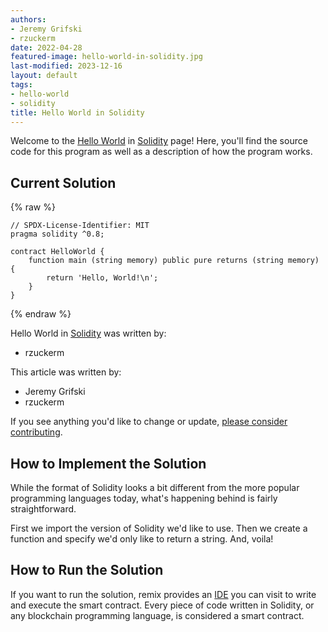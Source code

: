 ```yaml
---
authors:
- Jeremy Grifski
- rzuckerm
date: 2022-04-28
featured-image: hello-world-in-solidity.jpg
last-modified: 2023-12-16
layout: default
tags:
- hello-world
- solidity
title: Hello World in Solidity
---
```


Welcome to the [Hello World](https://sampleprograms.io/projects/hello-world) in [Solidity](https://sampleprograms.io/languages/solidity) page! Here, you'll find the source code for this program as well as a description of how the program works.

## Current Solution

{% raw %}

```solidity
// SPDX-License-Identifier: MIT
pragma solidity ^0.8;

contract HelloWorld {
    function main (string memory) public pure returns (string memory) {
        return 'Hello, World!\n';
    }
}

```

{% endraw %}

Hello World in [Solidity](https://sampleprograms.io/languages/solidity) was written by:

- rzuckerm

This article was written by:

- Jeremy Grifski
- rzuckerm

If you see anything you'd like to change or update, [please consider contributing](https://github.com/TheRenegadeCoder/sample-programs).

## How to Implement the Solution

While the format of Solidity looks a bit different from the more popular
programming languages today, what's happening behind is fairly straightforward.

First we import the version of Solidity we'd like to use. Then we create a
function and specify we'd only like to return a string. And, voila!


## How to Run the Solution

If you want to run the solution, remix provides an [IDE][5] you can visit to write
and execute the smart contract. Every piece of code written in Solidity, or any
blockchain programming language, is considered a smart contract.

[5]: https://remix-project.org/
